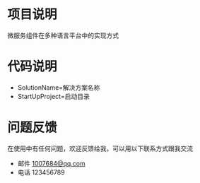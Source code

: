 项目说明
====
微服务组件在多种语言平台中的实现方式

代码说明
====

* SolutionName=解决方案名称
* StartUpProject=启动目录

问题反馈
====

在使用中有任何问题，欢迎反馈给我，可以用以下联系方式跟我交流
* 邮件  1007684@qq.com
* 电话  123456789

